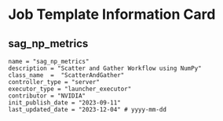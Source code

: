 # Job Template Information Card

## sag_np_metrics
    name = "sag_np_metrics"
    description = "Scatter and Gather Workflow using NumPy" 
    class_name  =  "ScatterAndGather"
    controller_type = "server"
    executor_type = "launcher_executor"
    contributor = "NVIDIA"
    init_publish_date = "2023-09-11"
    last_updated_date = "2023-12-04" # yyyy-mm-dd
